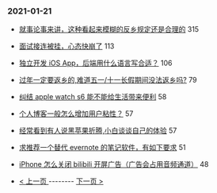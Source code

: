 ### 2021-01-21 
- [就事论事来讲，这种看起来模糊的反乡规定还是合理的](https://www.v2ex.com/t/746939) 315
- [面试接连被挂，心态快崩了](https://www.v2ex.com/t/746898) 113
- [独立开发 iOS App，后端用什么语言写合适？](https://www.v2ex.com/t/746857) 106
- [过年一定要返乡的,难道五一/十一长假期间没法返乡吗?](https://www.v2ex.com/t/747059) 79
- [纠结 apple watch s6 能不能给生活带来便利](https://www.v2ex.com/t/746977) 58
- [个人博客一般怎么增加用户粘性？](https://www.v2ex.com/t/746884) 57
- [经常看到有人说黑苹果折腾,小白谈谈自己的体验](https://www.v2ex.com/t/746913) 57
- [求推荐一个替代 evernote 的笔记软件，有如下要求](https://www.v2ex.com/t/746843) 51
- [iPhone 怎么关闭 bilibili 开屏广告（广告会占用音频通道）](https://www.v2ex.com/t/746838) 48 

- [ < 上一页 ](https://github.com/able8/v2ex-hot-record/blob/master/2021-01-20.md) -------- [ 下一页 > ](https://github.com/able8/v2ex-hot-record/blob/master/2021-01-22.md)